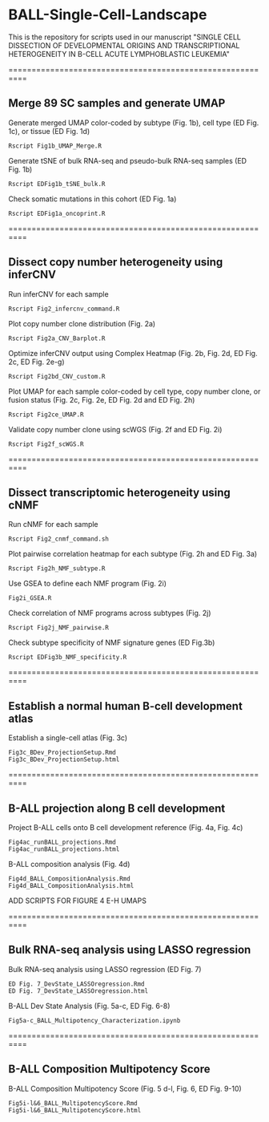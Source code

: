 # BALL-Single-Cell-Landscape

This is the repository for scripts used in our manuscript "SINGLE CELL DISSECTION OF DEVELOPMENTAL ORIGINS AND TRANSCRIPTIONAL HETEROGENEITY IN B-CELL ACUTE LYMPHOBLASTIC LEUKEMIA"


==========================================================
## Merge 89 SC samples and generate UMAP

Generate merged UMAP color-coded by subtype (Fig. 1b), cell type (ED Fig. 1c), or tissue (ED Fig. 1d)
```
Rscript Fig1b_UMAP_Merge.R
```

Generate tSNE of bulk RNA-seq and pseudo-bulk RNA-seq samples (ED Fig. 1b)
```
Rscript EDFig1b_tSNE_bulk.R
```

Check somatic mutations in this cohort (ED Fig. 1a)
```
Rscript EDFig1a_oncoprint.R
```

==========================================================
## Dissect copy number heterogeneity using inferCNV

Run inferCNV for each sample
```
Rscript Fig2_infercnv_command.R
```

Plot copy number clone distribution (Fig. 2a)
```
Rscript Fig2a_CNV_Barplot.R
```

Optimize inferCNV output using Complex Heatmap (Fig. 2b, Fig. 2d, ED Fig. 2c, ED Fig. 2e-g)
```
Rscript Fig2bd_CNV_custom.R
```

Plot UMAP for each sample color-coded by cell type, copy number clone, or fusion status (Fig. 2c, Fig. 2e, ED Fig. 2d and ED Fig. 2h)
```
Rscript Fig2ce_UMAP.R
```

Validate copy number clone using scWGS (Fig. 2f and ED Fig. 2i)
```
Rscript Fig2f_scWGS.R
```

==========================================================
## Dissect transcriptomic heterogeneity using cNMF

Run cNMF for each sample
```
Rscript Fig2_cnmf_command.sh
```

Plot pairwise correlation heatmap for each subtype (Fig. 2h and ED Fig. 3a)
```
Rscript Fig2h_NMF_subtype.R
```

Use GSEA to define each NMF program (Fig. 2i)
```
Fig2i_GSEA.R 
```

Check correlation of NMF programs across subtypes (Fig. 2j)
```
Rscript Fig2j_NMF_pairwise.R
```

Check subtype specificity of NMF signature genes (ED Fig.3b)
```
Rscript EDFig3b_NMF_specificity.R
```

==========================================================
## Establish a normal human B-cell development atlas

Establish a single-cell atlas (Fig. 3c)
```
Fig3c_BDev_ProjectionSetup.Rmd
Fig3c_BDev_ProjectionSetup.html
```

==========================================================
## B-ALL projection along B cell development

Project B-ALL cells onto B cell development reference (Fig. 4a, Fig. 4c)
```
Fig4ac_runBALL_projections.Rmd
Fig4ac_runBALL_projections.html
```

B-ALL composition analysis (Fig. 4d)
```
Fig4d_BALL_CompositionAnalysis.Rmd
Fig4d_BALL_CompositionAnalysis.html
```

ADD SCRIPTS FOR FIGURE 4 E-H UMAPS

==========================================================
## Bulk RNA-seq analysis using LASSO regression

Bulk RNA-seq analysis using LASSO regression (ED Fig. 7)
```
ED Fig. 7_DevState_LASSOregression.Rmd
ED Fig. 7_DevState_LASSOregression.html
```

B-ALL Dev State Analysis (Fig. 5a-c, ED Fig. 6-8)
```
Fig5a-c_BALL_Multipotency_Characterization.ipynb
```

==========================================================
## B-ALL Composition Multipotency Score

B-ALL Composition Multipotency Score (Fig. 5 d-l, Fig. 6, ED Fig. 9-10)
```
Fig5i-l&6_BALL_MultipotencyScore.Rmd
Fig5i-l&6_BALL_MultipotencyScore.html
```

